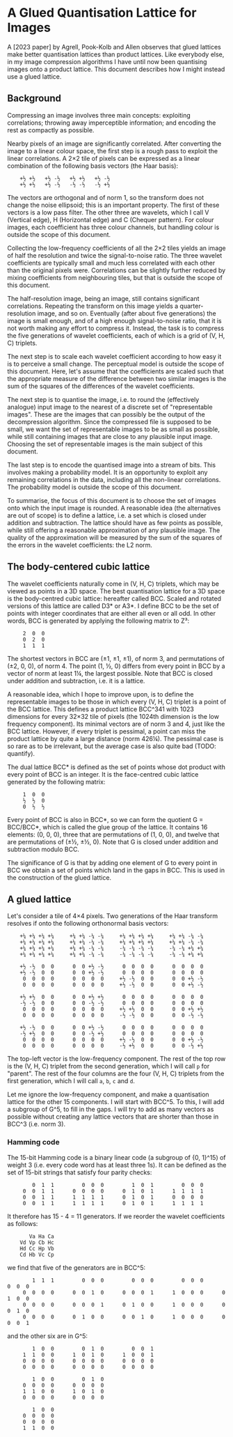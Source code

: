 # A Glued Quantisation Lattice for Images

A [2023 paper] by Agrell, Pook-Kolb and Allen observes that glued lattices make better quantisation lattices than product lattices. Like everybody else, in my image compression algorithms I have until now been quantising images onto a product lattice. This document describes how I might instead use a glued lattice.

[recent paper]: https://arxiv.org/pdf/2312.00481.pdf

## Background

Compressing an image involves three main concepts: exploiting correlations; throwing away imperceptible information; and encoding the rest as compactly as possible.

Nearby pixels of an image are significantly correlated. After converting the image to a linear colour space, the first step is a rough pass to exploit the linear correlations. A 2×2 tile of pixels can be expressed as a linear combination of the following basis vectors (the Haar basis):

```
    +½ +½   +½ -½   +½ +½   +½ -½
    +½ +½   +½ -½   -½ -½   -½ +½
```

The vectors are orthogonal and of norm 1, so the transform does not change the noise ellipsoid; this is an important property. The first of these vectors is a low pass filter. The other three are wavelets, which I call V (Vertical edge), H (Horizontal edge) and C (Chequer pattern). For colour images, each coefficient has three colour channels, but handling colour is outside the scope of this document.

Collecting the low-frequency coefficients of all the 2×2 tiles yields an image of half the resolution and twice the signal-to-noise ratio. The three wavelet coefficients are typically small and much less correlated with each other than the original pixels were. Correlations can be slightly further reduced by mixing coefficients from neighbouring tiles, but that is outside the scope of this document.

The half-resolution image, being an image, still contains significant correlations. Repeating the transform on this image yields a quarter-resolution image, and so on. Eventually (after about five generations) the image is small enough, and of a high enough signal-to-noise ratio, that it is not worth making any effort to compress it. Instead, the task is to compress the five generations of wavelet coefficients, each of which is a grid of (V, H, C) triplets.

The next step is to scale each wavelet coefficient according to how easy it is to perceive a small change. The perceptual model is outside the scope of this document. Here, let's assume that the coefficients are scaled such that the appropriate measure of the difference between two similar images is the sum of the squares of the differences of the wavelet coefficients.

The next step is to quantise the image, i.e. to round the (effectively analogue) input image to the nearest of a discrete set of "representable images". These are the images that can possibly be the output of the decompression algorithm. Since the compressed file is supposed to be small, we want the set of representable images to be as small as possible, while still containing images that are close to any plausible input image. Choosing the set of representable images is the main subject of this document.

The last step is to encode the quantised image into a stream of bits. This involves making a probability model. It is an opportunity to exploit any remaining correlations in the data, including all the non-linear correlations. The probability model is outside the scope of this document.

To summarise, the focus of this document is to choose the set of images onto which the input image is rounded. A reasonable idea (the alternatives are out of scope) is to define a lattice, i.e. a set which is closed under addition and subtraction. The lattice should have as few points as possible, while still offering a reasonable approximation of any plausible image. The quality of the approximation will be measured by the sum of the squares of the errors in the wavelet coefficients: the L2 norm.

## The body-centered cubic lattice

The wavelet coefficients naturally come in (V, H, C) triplets, which may be viewed as points in a 3D space. The best quantisation lattice for a 3D space is the body-centred cubic lattice: hereafter called BCC. Scaled and rotated versions of this lattice are called D3* or A3*. I define BCC to be the set of points with integer coordinates that are either all even or all odd. In other words, BCC is generated by applying the following matrix to Z³:

```
     2  0  0
     0  2  0
     1  1  1
```

The shortest vectors in BCC are (±1, ±1, ±1), of norm 3, and permutations of (±2, 0, 0), of norm 4. The point (1, ½, 0) differs from every point in BCC by a vector of norm at least 1¼, the largest possible. Note that BCC is closed under addition and subtraction, i.e. it is a lattice.

A reasonable idea, which I hope to improve upon, is to define the representable images to be those in which every (V, H, C) triplet is a point of the BCC lattice. This defines a product lattice BCC^341 with 1023 dimensions for every 32×32 tile of pixels (the 1024th dimension is the low frequency component). Its minimal vectors are of norm 3 and 4, just like the BCC lattice. However, if every triplet is pessimal, a point can miss the product lattice by quite a large distance (norm 426¼). The pessimal case is so rare as to be irrelevant, but the average case is also quite bad (TODO: quantify).

The dual lattice BCC* is defined as the set of points whose dot product with every point of BCC is an integer. It is the face-centred cubic lattice generated by the following matrix:

```
     1  0  0
     ½  ½  0
     0  ½  ½
```

Every point of BCC is also in BCC*, so we can form the quotient G = BCC/BCC*, which is called the glue group of the lattice. It contains 16 elements: (0, 0, 0), three that are permutations of (1, 0, 0), and twelve that are permutations of (±½, ±½, 0). Note that G is closed under addition and subtraction modulo BCC.

The significance of G is that by adding one element of G to every point in BCC we obtain a set of points which land in the gaps in BCC. This is used in the construction of the glued lattice.

## A glued lattice

Let's consider a tile of 4×4 pixels. Two generations of the Haar transform resolves if onto the following orthonormal basis vectors:

```
    +¼ +¼ +¼ +¼     +¼ +¼ -¼ -¼     +¼ +¼ +¼ +¼     +¼ +¼ -¼ -¼
    +¼ +¼ +¼ +¼     +¼ +¼ -¼ -¼     +¼ +¼ +¼ +¼     +¼ +¼ -¼ -¼
    +¼ +¼ +¼ +¼     +¼ +¼ -¼ -¼     -¼ -¼ -¼ -¼     -¼ -¼ +¼ +¼
    +¼ +¼ +¼ +¼     +¼ +¼ -¼ -¼     -¼ -¼ -¼ -¼     -¼ -¼ +¼ +¼

    +½ -½  0  0      0  0 +½ -½      0  0  0  0      0  0  0  0
    +½ -½  0  0      0  0 +½ -½      0  0  0  0      0  0  0  0
     0  0  0  0      0  0  0  0     +½ -½  0  0      0  0 +½ -½
     0  0  0  0      0  0  0  0     +½ -½  0  0      0  0 +½ -½

    +½ +½  0  0      0  0 +½ +½      0  0  0  0      0  0  0  0
    -½ -½  0  0      0  0 -½ -½      0  0  0  0      0  0  0  0
     0  0  0  0      0  0  0  0     +½ +½  0  0      0  0 +½ +½
     0  0  0  0      0  0  0  0     -½ -½  0  0      0  0 -½ -½

    +½ -½  0  0      0  0 +½ -½      0  0  0  0      0  0  0  0
    -½ +½  0  0      0  0 -½ +½      0  0  0  0      0  0  0  0
     0  0  0  0      0  0  0  0     +½ -½  0  0      0  0 +½ -½
     0  0  0  0      0  0  0  0     -½ +½  0  0      0  0 -½ +½
```

The top-left vector is the low-frequency component. The rest of the top row is the (V, H, C) triplet from the second generation, which I will call `p` for "parent". The rest of the four columns are the four (V, H, C) triplets from the first generation, which I will call `a`, `b`, `c` and `d`.

Let me ignore the low-frequency component, and make a quantisation lattice for the other 15 components. I will start with BCC^5. To this, I will add a subgroup of G^5, to fill in the gaps. I will try to add as many vectors as possible without creating any lattice vectors that are shorter than those in BCC^3 (i.e. norm 3).

### Hamming code

The 15-bit Hamming code is a binary linear code (a subgroup of {0, 1}^15) of weight 3 (i.e. every code word has at least three 1s). It can be defined as the set of 15-bit strings that satisfy four parity checks:

```
        0  1  1         0  0  0         1  0  1         0  0  0
     0  0  1  1      0  0  0  0      0  1  0  1      1  1  1  1
     0  0  1  1      1  1  1  1      0  1  0  1      0  0  0  0
     0  0  1  1      1  1  1  1      0  1  0  1      1  1  1  1
```

It therefore has 15 - 4 = 11 generators. If we reorder the wavelet coefficients as follows:

```
       Va Ha Ca
    Vd Vp Cb Hc
    Hd Cc Hp Vb
    Cd Hb Vc Cp
```

we find that five of the generators are in BCC^5:

```
        1  1  1         0  0  0         0  0  0         0  0  0         0  0  0
     0  0  0  0      0  0  1  0      0  0  0  1      1  0  0  0      0  1  0  0
     0  0  0  0      0  0  0  1      0  1  0  0      1  0  0  0      0  0  1  0
     0  0  0  0      0  1  0  0      0  0  1  0      1  0  0  0      0  0  0  1
```

and the other six are in G^5:

```
        1  0  0         0  1  0         0  0  1
     1  1  0  0      1  0  1  0      1  0  0  1
     0  0  0  0      0  0  0  0      0  0  0  0
     0  0  0  0      0  0  0  0      0  0  0  0

        1  0  0         0  1  0
     0  0  0  0      0  0  0  0
     1  1  0  0      1  0  1  0
     0  0  0  0      0  0  0  0

        1  0  0
     0  0  0  0
     0  0  0  0
     1  1  0  0
```

